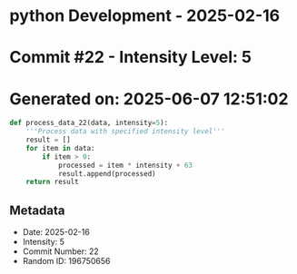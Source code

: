 ﻿# python Development - 2025-02-16
# Commit #22 - Intensity Level: 5
# Generated on: 2025-06-07 12:51:02
```python
def process_data_22(data, intensity=5):
    '''Process data with specified intensity level'''
    result = []
    for item in data:
        if item > 0:
            processed = item * intensity + 63
            result.append(processed)
    return result
```
## Metadata
- Date: 2025-02-16
- Intensity: 5
- Commit Number: 22
- Random ID: 196750656
